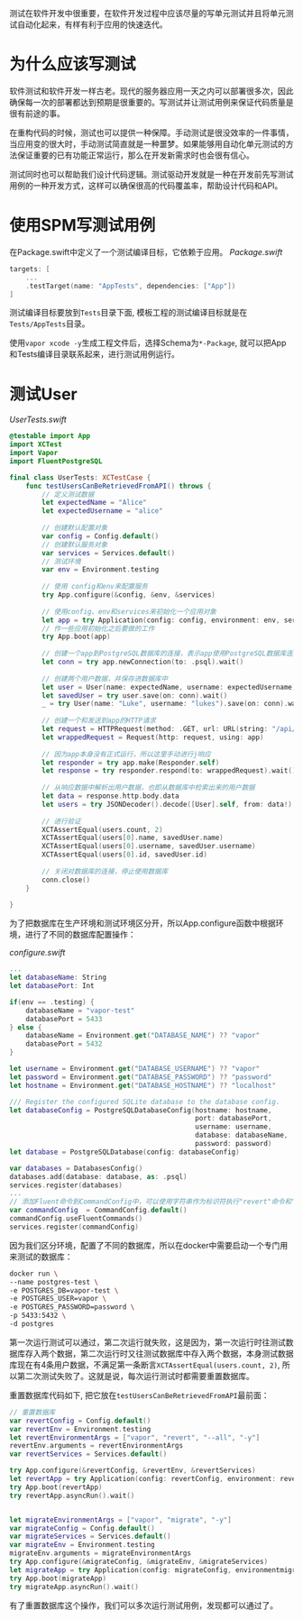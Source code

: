测试在软件开发中很重要，在软件开发过程中应该尽量的写单元测试并且将单元测试自动化起来，有样有利于应用的快速迭代。

# 为什么应该写测试

软件测试和软件开发一样古老。现代的服务器应用一天之内可以部署很多次，因此确保每一次的部署都达到预期是很重要的。写测试并让测试用例来保证代码质量是很有前途的事。

在重构代码的时候，测试也可以提供一种保障。手动测试是很没效率的一件事情，当应用变的很大时，手动测试简直就是一种噩梦。如果能够用自动化单元测试的方法保证重要的已有功能正常运行，那么在开发新需求时也会很有信心。

测试同时也可以帮助我们设计代码逻辑。测试驱动开发就是一种在开发前先写测试用例的一种开发方式，这样可以确保很高的代码覆盖率，帮助设计代码和API。

# 使用SPM写测试用例

在Package.swift中定义了一个测试编译目标，它依赖于应用。
*Package.swift*
```swift
targets: [
    ...
    .testTarget(name: "AppTests", dependencies: ["App"])
]
```

测试编译目标要放到`Tests`目录下面, 模板工程的测试编译目标就是在`Tests/AppTests`目录。

使用`vapor xcode -y`生成工程文件后，选择Schema为`*-Package`, 就可以把App和Tests编译目录联系起来，进行测试用例运行。

# 测试User

*UserTests.swift*
```swift 
@testable import App
import XCTest
import Vapor
import FluentPostgreSQL

final class UserTests: XCTestCase {
    func testUsersCanBeRetrievedFromAPI() throws {
        // 定义测试数据
        let expectedName = "Alice"
        let expectedUsername = "alice"
        
        // 创建默认配置对象
        var config = Config.default()
        // 创建默认服务对象
        var services = Services.default()
        // 测试环境
        var env = Environment.testing
        
        // 使用 config和env来配置服务
        try App.configure(&config, &env, &services)
        
        // 使用config、env和services来初始化一个应用对象
        let app = try Application(config: config, environment: env, services: services)
        // 作一些应用初始化之后要做的工作
        try App.boot(app)
        
        // 创建一个app到PostgreSQL数据库的连接，表示app使用PostgreSQL数据库连接成功
        let conn = try app.newConnection(to: .psql).wait()
        
        // 创建两个用户数据，并保存进数据库中
        let user = User(name: expectedName, username: expectedUsername)
        let savedUser = try user.save(on: conn).wait()
        _ = try User(name: "Luke", username: "lukes").save(on: conn).wait()
        
        // 创建一个和发送到app的HTTP请求
        let request = HTTPRequest(method: .GET, url: URL(string: "/api/users")!)
        let wrappedRequest = Request(http: request, using: app)
        
        // 因为app本身没有正式运行，所以这里手动进行j响应
        let responder = try app.make(Responder.self)
        let response = try responder.respond(to: wrappedRequest).wait()
        
        // 从响应数据中解析出用户数据，也即从数据库中检索出来的用户数据
        let data = response.http.body.data
        let users = try JSONDecoder().decode([User].self, from: data!)
        
        // 进行验证
        XCTAssertEqual(users.count, 2)
        XCTAssertEqual(users[0].name, savedUser.name)
        XCTAssertEqual(users[0].username, savedUser.username)
        XCTAssertEqual(users[0].id, savedUser.id)
        
        // 关闭对数据库的连接，停止使用数据库
        conn.close()
    }
    
}
```
为了把数据库在生产环境和测试环境区分开，所以App.configure函数中根据环境，进行了不同的数据库配置操作：

*configure.swift*
```swift
...
let databaseName: String
let databasePort: Int

if(env == .testing) {
    databaseName = "vapor-test"
    databasePort = 5433
} else {
    databaseName = Environment.get("DATABASE_NAME") ?? "vapor"
    databasePort = 5432
}

let username = Environment.get("DATABASE_USERNAME") ?? "vapor"
let password = Environment.get("DATABASE_PASSWORD") ?? "password"
let hostname = Environment.get("DATABASE_HOSTNAME") ?? "localhost"

/// Register the configured SQLite database to the database config.
let databaseConfig = PostgreSQLDatabaseConfig(hostname: hostname,
                                              port: databasePort,
                                              username: username,
                                              database: databaseName,
                                              password: password)
let database = PostgreSQLDatabase(config: databaseConfig)

var databases = DatabasesConfig()
databases.add(database: database, as: .psql)
services.register(databases)
...
// 添加Fluent命令到CommandConfig中，可以使用字符串作为标识符执行"revert"命令和"migrate"命令
var commandConfig  = CommandConfig.default()
commandConfig.useFluentCommands()
services.register(commandConfig)
```

因为我们区分环境，配置了不同的数据库，所以在docker中需要启动一个专门用来测试的数据库：

```bash
docker run \
--name postgres-test \
-e POSTGRES_DB=vapor-test \
-e POSTGRES_USER=vapor \
-e POSTGRES_PASSWORD=password \
-p 5433:5432 \
-d postgres
```

第一次运行测试可以通过，第二次运行就失败，这是因为，第一次运行时往测试数据库存入两个数据，第二次运行时又往测试数据库中存入两个数据，本身测试数据库现在有4条用户数据，不满足第一条断言`XCTAssertEqual(users.count, 2)`, 所以第二次测试失败了。这就是说，每次运行测试时都需要重置数据库。

重置数据库代码如下, 把它放在`testUsersCanBeRetrievedFromAPI`最前面：
```swift 
// 重置数据库
var revertConfig = Config.default()
var revertEnv = Environment.testing
let revertEnvironmentArgs = ["vapor", "revert", "--all", "-y"]
revertEnv.arguments = revertEnvironmentArgs
var revertServices = Services.default()

try App.configure(&revertConfig, &revertEnv, &revertServices)
let revertApp = try Application(config: revertConfig, environment: revertEn services: revertServices)
try App.boot(revertApp)
try revertApp.asyncRun().wait()


let migrateEnvironmentArgs = ["vapor", "migrate", "-y"]
var migrateConfig = Config.default()
var migrateServices = Services.default()
var migrateEnv = Environment.testing
migrateEnv.arguments = migrateEnvironmentArgs
try App.configure(&migrateConfig, &migrateEnv, &migrateServices)
let migrateApp = try Application(config: migrateConfig, environmentmigrateEnv, services: migrateServices)
try App.boot(migrateApp)
try migrateApp.asyncRun().wait()
```

有了重置数据库这个操作，我们可以多次运行测试用例，发现都可以通过了。